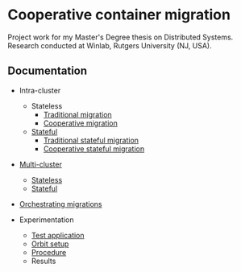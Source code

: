 # Cooperative container migration #

Project work for my Master's Degree thesis on Distributed Systems.  
Research conducted at Winlab, Rutgers University (NJ, USA).


## Documentation ##

- Intra-cluster
  - Stateless
    - [Traditional migration](docs/traditional%20migration.md)
    - [Cooperative migration](docs/cooperative%20migration.md)
  - [Stateful](docs/stateful%20migration.md)
    - [Traditional stateful migration](docs/traditional%20stateful%20migration.md)
    - [Cooperative stateful migration](docs/cooperative%20stateful%20migration.md)
- [Multi-cluster](docs/multi-cluster.md)
  - [Stateless](docs/multi-cluster_stateless.md)
  - [Stateful](docs/multi-cluster_stateful.md)

- [Orchestrating migrations](docs/orchestration.md)

- Experimentation
  - [Test application](docs/trafficgen.md)
  - [Orbit setup](docs/orbit_setup.md)
  - [Procedure](docs/experiments_procedure.md)
  - Results

